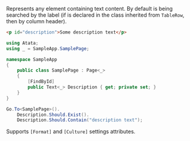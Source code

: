 Represents any element containing text content. By default is being searched by the label (if is declared in the class inherited from `TableRow`, then by column header).

```html
<p id="description">Some description text</p>
```
```cs
using Atata;
using _ = SampleApp.SamplePage;

namespace SampleApp
{
    public class SamplePage : Page<_>
    {
        [FindById]
        public Text<_> Description { get; private set; }
    }
}
```
```cs
Go.To<SamplePage>().
    Description.Should.Exist().
    Description.Should.Contain("description text");
```

Supports `[Format]` and `[Culture]` settings attributes.